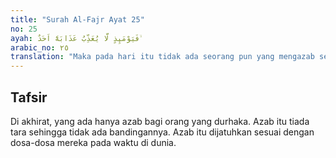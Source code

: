 ```yaml
---
title: "Surah Al-Fajr Ayat 25"
no: 25
ayah: فَيَوْمَىِٕذٍ لَّا يُعَذِّبُ عَذَابَهٗٓ اَحَدٌ ۙ
arabic_no: ٢٥
translation: "Maka pada hari itu tidak ada seorang pun yang mengazab seperti azab-Nya (yang adil),"
---
```


## Tafsir

Di akhirat, yang ada hanya azab bagi orang yang durhaka. Azab itu tiada tara sehingga tidak ada bandingannya. Azab itu dijatuhkan sesuai dengan dosa-dosa mereka pada waktu di dunia.